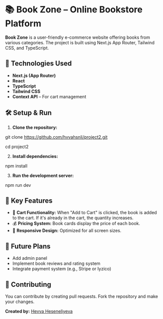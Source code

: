 # 📚 Book Zone – Online Bookstore Platform

**Book Zone** is a user-friendly e-commerce website offering books from various categories. The project is built using Next.js App Router, Tailwind CSS, and TypeScript.

## 🚀 Technologies Used

* **Next.js (App Router)**
* **React**
* **TypeScript**
* **Tailwind CSS**
* **Context API** – For cart management


## 🛠️ Setup & Run

1. **Clone the repository:**

git clone https://github.com/hvvahsnli/project2.git

cd project2

2. **Install dependencies:**

npm install

3. **Run the development server:**

npm run dev

## 📌 Key Features

* 🛒 **Cart Functionality:** When "Add to Cart" is clicked, the book is added to the cart. If it's already in the cart, the quantity increases.
* 💰 **Pricing System:** Book cards display the price of each book.
* 📱 **Responsive Design:** Optimized for all screen sizes.


## 🧠 Future Plans

* Add admin panel
* Implement book reviews and rating system
* Integrate payment system (e.g., Stripe or Iyzico)

## 🤝 Contributing

You can contribute by creating pull requests. Fork the repository and make your changes.


**Created by:** [Hevva Heseneliyeva](https://github.com/your-hvvahsnli)
